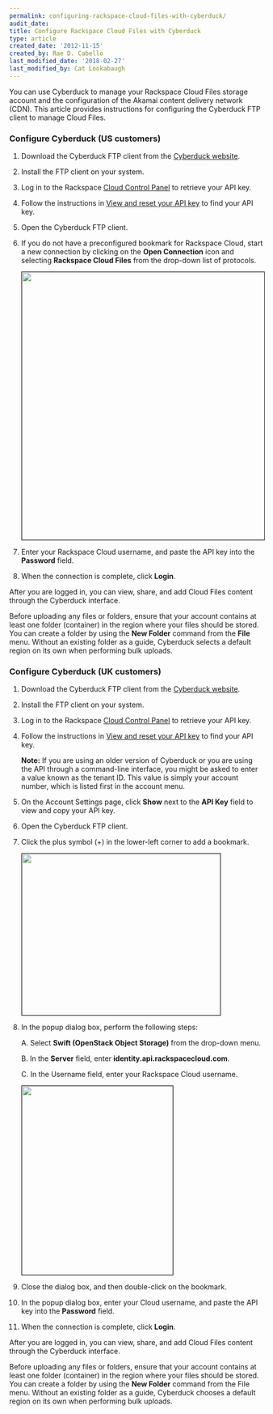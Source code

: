 ```yaml
---
permalink: configuring-rackspace-cloud-files-with-cyberduck/
audit_date:
title: Configure Rackspace Cloud Files with Cyberduck
type: article
created_date: '2012-11-15'
created_by: Rae D. Cabello
last_modified_date: '2018-02-27'
last_modified_by: Cat Lookabaugh
---
```


You can use Cyberduck to manage your Rackspace Cloud Files storage account and the configuration of the Akamai content delivery network (CDN). This article provides instructions for configuring the Cyberduck FTP client to manage Cloud Files.

### Configure Cyberduck (US customers)

1.	Download the Cyberduck FTP client from the [Cyberduck website](https://trac.cyberduck.io/wiki/help/en/howto/cloudfiles).

2.	Install the FTP client on your system.

3.	Log in to the Rackspace [Cloud Control Panel](https://mycloud.rackspace.com) to retrieve your API key.

4.	Follow the instructions in [View and reset your API key](/how-to/view-and-reset-your-api-key) to find your API key.

5.	Open the Cyberduck FTP client.

6.	If you do not have a preconfigured bookmark for Rackspace Cloud, start a new connection by clicking on the **Open Connection** icon and selecting **Rackspace Cloud Files** from the drop-down list of protocols.

    <img src="{% asset_path cloud-files/configuring-rackspace-cloud-files-with-cyberduck/CyberDuckCFMenuSelectProtocol.png %}" width="941" height="529" border="1" alt=""  />

7.	Enter your Rackspace Cloud username, and paste the API key into the **Password** field.

8.	When the connection is complete, click **Login**.

After you are logged in, you can view, share, and add Cloud Files content through the Cyberduck interface.

Before uploading any files or folders, ensure that your account contains at least one folder (container) in the region where your files should be stored. You can create a folder by using the **New Folder** command from the **File** menu. Without an existing folder as a guide, Cyberduck selects a default region on its own when performing bulk uploads.

### Configure Cyberduck (UK customers)

1.	Download the Cyberduck FTP client from the [Cyberduck website](https://trac.cyberduck.io/wiki/help/en/howto/cloudfiles).

2.	Install the FTP client on your system.

3.	Log in to the Rackspace [Cloud Control Panel](https://mycloud.rackspace.com) to retrieve your API key.

4.	Follow the instructions in [View and reset your API key](/how-to/view-and-reset-your-api-key) to find your API key.

    **Note:** If you are using an older version of Cyberduck or you are using the API through a command-line interface, you might be asked to enter a value known as the tenant ID. This value is simply your account number, which is listed first in the account menu.

5.	On the Account Settings page, click **Show** next to the **API Key** field to view and copy your API key.

6.	Open the Cyberduck FTP client.

7.	Click the plus symbol (+) in the lower-left corner to add a bookmark.

    <img src="{% asset_path cloud-files/configuring-rackspace-cloud-files-with-cyberduck/cyberduck_for_UK_1.png %}" width="393" height="319" border="1" alt=""  />

8.	In the popup dialog box, perform the following steps:

    A. Select **Swift (OpenStack Object Storage)** from the drop-down menu.

    B. In the **Server** field, enter **identity.api.rackspacecloud.com**.

    C. In the Username field, enter your Rackspace Cloud username.

	<img src="{% asset_path cloud-files/configuring-rackspace-cloud-files-with-cyberduck/cyberduck6.png %}" width="299" height="373" border="1" alt=""  />

9.	Close the dialog box, and then double-click on the bookmark.

10. In the popup dialog box, enter your Cloud username, and paste the API key into the **Password** field.

11. When the connection is complete, click **Login**.

After you are logged in, you can view, share, and add Cloud Files content through the Cyberduck interface.

Before uploading any files or folders, ensure that your account contains at least one folder (container) in the region where your files should be stored. You can create a folder by using the **New Folder** command from the File menu. Without an existing folder as a guide, Cyberduck chooses a default region on its own when performing bulk uploads.
